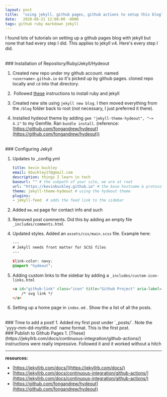```yaml
---
layout: post
title:  "using jekyll, github pages, github actions to setup this blog"
date:   2020-08-21 12:00:00 -0000
tags: github ruby markdown jekyll
---
```


I found lots of tutorials on setting up a github pages blog with jekyll but none that had every step I did.  This applies to jekyll v4.  Here's every step I did. 

<br>
### Installation of Repository/Ruby/Jekyll/Hydeout

1. Created new repo under my github account.  named `<username>.github.io` so it's picked up by github pages.  cloned repo locally and `cd` into that directory.

1.  Followed [these](https://jekyllrb.com/docs/installation/macos/) instructions to install ruby and jekyll

1. Created new site using `jekyll new blog`.  I then moved everything from the `/blog` folder back to root (not necessary, I just preferred it there).

1. Installed hydeout theme by adding `gem "jekyll-theme-hydeout", "~> 4.1"` to my Gemfile.  Ran `bundle install`.  (reference: [https://github.com/fongandrew/hydeout](https://github.com/fongandrew/hydeout))

<br>
### Configuring Jekyll 

1. Updates to _config.yml

    ```yml
    title: kevin buckley
    email: kbuckley17@gmail.com
    description: things I learn in tech
    baseurl: "" # the subpath of your site, we are at root
    url: "https://kevinbuckley.github.io" # the base hostname & protocol 
    theme: jekyll-theme-hydeout # using the hydeout theme
    plugins:
    - jekyll-feed  # adds the feed link to the sidebar
    ```
2. Added `me.md` page for contact info and such 

3. Removed post comments.  Did this by adding an empty file `_includes/comments.html`

4. Updated styles.  Added an `assets/css/main.scss` file.  Example here: 

    ```scss
    ---
    # Jekyll needs front matter for SCSS files
    ---

    $link-color: navy;
    @import "hydeout";
    ```
5. Adding custom links to the sidebar by adding a `_includes/custom-icon-links.html` 

    ```html
    <a id="github-link" class="icon" title="Github Project" aria-label="Github Project" href="{{ site.repo }}">
        /* svg link */
    </a>
    ```
6. Setting up a home page in `index.md` .  Show the a list of all the posts.

<br>
### Time to add a post! 
1. Added my first post under `_posts/`.  Note the `yyyy-mm-dd-mytitle.md` name format.  This is the first post.

<br>
### Publish to Github Pages
1. [These](https://jekyllrb.com/docs/continuous-integration/github-actions/) instructions were really impressive.  Followed it and it worked without a hitch


----
**resources:**
* [https://jekyllrb.com/docs/](https://jekyllrb.com/docs/)
* [https://jekyllrb.com/docs/continuous-integration/github-actions/](https://jekyllrb.com/docs/continuous-integration/github-actions/)
* [https://github.com/fongandrew/hydeout](https://github.com/fongandrew/hydeout)

